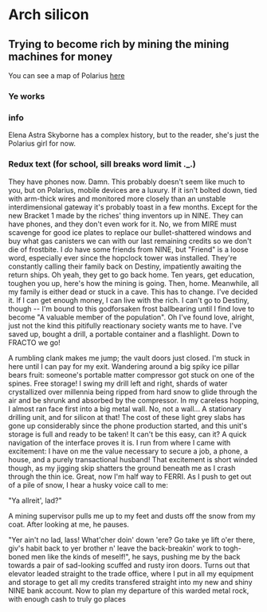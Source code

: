# Arch silicon
## Trying to become rich by mining the mining machines for money
You can see a map of Polarius [here](../places)


### Ye works

### info
Elena Astra Skyborne has a complex history, but to the reader, she's just the Polarius girl for now. 

### Redux text (for school, sill breaks word limit ._.)
They have phones now. Damn.
This probably doesn't seem like much to you, but on Polarius, mobile devices are a luxury. If it isn't bolted down, tied with arm-thick wires and monitored more closely than an unstable interdimensional gateway it's probably toast in a few months.
Except for the new Bracket 1 made by the riches' thing inventors up in NINE. They can have phones, and they don't even work for it.
No, we from MIRE must scavenge for good ice plates to replace our bullet-shattered windows and buy what gas canisters we can with our last remaining credits so we don't die of frostbite.
I *do* have some friends from NINE, but "Friend" is a loose word, especially ever since the hopclock tower was installed. They're constantly calling their family back on Destiny, impatiently awaiting the return ships.
Oh yeah, they get to go back home. Ten years, get education, toughen you up, here's how the mining is going. Then, home.
Meanwhile, all my family is either dead or stuck in a cave.
This has to change. I've decided it. If I can get enough money, I can live with the rich. I can't go to Destiny, though -- I'm bound to this godforsaken frost ballbearing until I find love to become "A valuable member of the population". Oh I've found love, alright, just not the kind this pitifully reactionary society wants me to have. I've saved up, bought a drill, a portable container and a flashlight. Down to FRACTO we go!

A rumbling clank makes me jump; the vault doors just closed. I'm stuck in here until I can pay for my exit. Wandering around a big spiky ice pillar bears fruit: someone's portable matter compressor got stuck on one of the spines. Free storage! I swing my drill left and right, shards of water crystallized over millennia being ripped from hard snow to glide through the air and be shrunk and absorbed by the compressor. In my careless hopping, I almost ran face first into a big metal wall. No, not a wall... A stationary drilling unit, and for silicon at that! The cost of these light grey slabs has gone up considerably since the phone production started, and this unit's storage is full and ready to be taken! It can't be this easy, can it? A quick navigation of the interface proves it is. I run from where I came with excitement: I have on me the value necessary to secure a job, a phone, a house, and a purely transactional husband! That excitement is short winded though, as my jigging skip shatters the ground beneath me as I crash through the thin ice.
Great, now I'm half way to FERRI. As I push to get out of a pile of snow, I hear a husky voice call to me:

"Ya allreit', lad?"

A mining supervisor pulls me up to my feet and dusts off the snow from my coat. After looking at me, he pauses.

"Yer ain't no lad, lass! What'cher doin' down 'ere? Go take ye lift o'er there, giv's habit back to yer brother n' leave the back-breakin' work to togh-boned men like the kinds of meself!", he says, pushing me by the back towards a pair of sad-looking scuffed and rusty iron doors. Turns out that elevator leaded straight to the trade office, where I put in all my equipment and storage to get all my credits transfered straight into my new and shiny NINE bank account. Now to plan my departure of this warded metal rock, with enough cash to truly go places